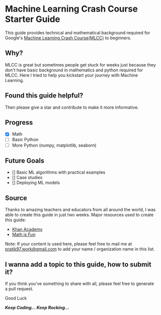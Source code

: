 # Machine Learning Crash Course Starter Guide
This guide provides technical and mathematical background required for Google's [Machine Learning Crash Course(MLCC)](http://g.co/mledu/studyjams-IN) to beginners.

## Why?
MLCC is great but sometimes people get stuck for weeks just because they don't have basic background in mathematics and python required for MLCC. Here I tried to help you kickstart your journey with Machine Learning.

## Found this guide helpful? 
Then please give a star and contribute to make it more informative.

## Progress
- [X] Math
- [ ] Basic Python
- [ ] More Python (numpy, matplotlib, seaborn)

## Future Goals
- [] Basic ML algorithms with practical examples
- [] Case studies
- [] Deploying ML models


## Source
Thanks to amazing teachers and educators from all around the world, I was able to create this guide in just two weeks. Major resources used to create this guide:
- [Khan Academy](https://www.khanacademy.org/)
- [Math is Fun](http://mathsisfun.com/)

Note: If your content is used here, please feel free to mail me at pratik97.work@gmail.com to add your name / organization name in this list.

## I wanna add a topic to this guide, how to submit it?
If you think you've something to share with all, please feel free to generate a pull request.

Good Luck

***Keep Coding... Keep Rocking...***

